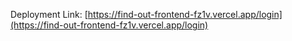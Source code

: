 Deployment Link: [https://find-out-frontend-fz1v.vercel.app/login](https://find-out-frontend-fz1v.vercel.app/login)
